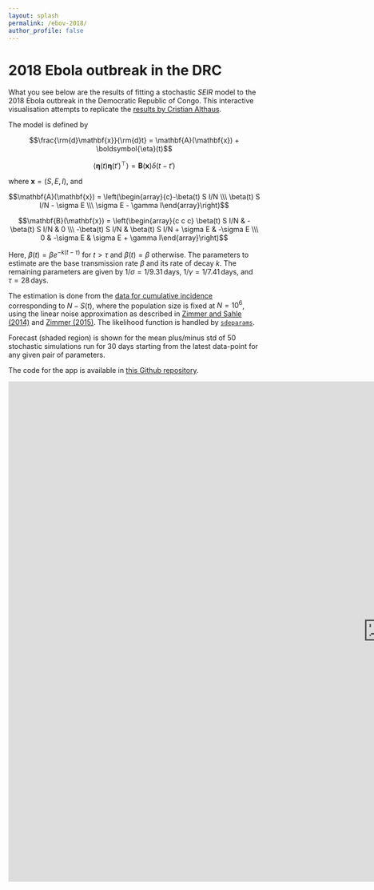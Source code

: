 ```yaml
---
layout: splash
permalink: /ebov-2018/
author_profile: false
---
```


# 2018 Ebola outbreak in the DRC

What you see below are the results of fitting a stochastic *SEIR* model to the 2018 Ebola outbreak in the Democratic Republic of Congo. This interactive visualisation attempts to replicate the [results by Cristian Althaus](https://github.com/calthaus/Ebola/tree/master/DRC%20%28GitHub%202018%29).

The model is defined by

$$\frac{\rm{d}\mathbf{x}}{\rm{d}t} = \mathbf{A}(\mathbf{x}) + \boldsymbol{\eta}(t)$$

$$\left\langle \boldsymbol{\eta}(t)\boldsymbol{\eta}(t')^\top\right\rangle = \mathbf{B}(\mathbf{x}) \delta(t-t')$$

where $\mathbf{x}=(S,E,I)$, and

$$\mathbf{A}(\mathbf{x}) = \left(\begin{array}{c}-\beta(t) S I/N \\\ \beta(t) S I/N - \sigma E \\\ \sigma E - \gamma I\end{array}\right)$$

$$\mathbf{B}(\mathbf{x}) = \left(\begin{array}{c c c} \beta(t) S I/N & -\beta(t) S I/N & 0 \\\ -\beta(t) S I/N & \beta(t) S I/N + \sigma E & -\sigma E \\\ 0 & -\sigma E & \sigma E + \gamma I\end{array}\right)$$

Here, $\beta(t)=\beta e^{-k(t-\tau)}$ for $t>\tau$ and $\beta(t)=\beta$ otherwise. The parameters to estimate are the base transmission rate $\beta$ and its rate of decay $k$. The remaining parameters are given by $1/\sigma=1/9.31\,\text{days}$, $1/\gamma=1/7.41\,\text{days}$, and $\tau=28\,\text{days}$.

The estimation is done from the [data for cumulative incidence](https://github.com/calthaus/Ebola/blob/master/DRC%20%28GitHub%202018%29/Ebola_outbreak_DRC2018_data.csv) corresponding to $N-S(t)$, where the population size is fixed at $N=10^6$, using the linear noise approximation as described in [Zimmer and Sahle (2014)](http://ieeexplore.ieee.org/abstract/document/7277317/) and [Zimmer (2015)](https://www.sciencedirect.com/science/article/pii/S0025556415001698). The likelihood function is handled by [`sdeparams`](https://github.com/cparrarojas/sde-parameter-estimation/).

Forecast (shaded region) is shown for the mean plus/minus std of 50 stochastic simulations run for 30 days starting from the latest data-point for any given pair of parameters.

The code for the app is available in [this Github repository](https://github.com/cparrarojas/ebov-2018/).

<html xmlns="http://www.w3.org/1999/xhtml"><div>
    <body><iframe width="1500px" height="1000px" frameborder="0" src="https://ebov-2018.herokuapp.com" /></body></div>
</html>
